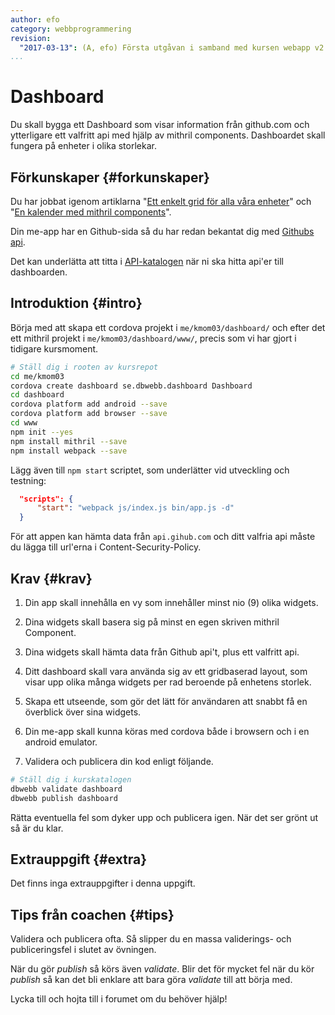```yaml
---
author: efo
category: webbprogrammering
revision:
  "2017-03-13": (A, efo) Första utgåvan i samband med kursen webapp v2.
...
```

Dashboard
==================================

Du skall bygga ett Dashboard som visar information från github.com och ytterligare ett valfritt api med hjälp av mithril components. Dashboardet skall fungera på enheter i olika storlekar.


<!--more-->



Förkunskaper {#forkunskaper}
-----------------------

Du har jobbat igenom artiklarna "[Ett enkelt grid för alla våra enheter](kunskap/ett-enkelt-grid-for-alla-vara-enheter)" och "[En kalender med mithril components](kunskap/en-kalender-med-mithril-components)".

Din me-app har en Github-sida så du har redan bekantat dig med [Githubs api](https://developer.github.com/v3/).

Det kan underlätta att titta i [API-katalogen](http://apikatalogen.se/) när ni ska hitta api'er till dashboarden. 



Introduktion {#intro}
-----------------------

Börja med att skapa ett cordova projekt i `me/kmom03/dashboard/` och efter det ett mithril projekt i `me/kmom03/dashboard/www/`, precis som vi har gjort i tidigare kursmoment.

```bash
# Ställ dig i rooten av kursrepot
cd me/kmom03
cordova create dashboard se.dbwebb.dashboard Dashboard
cd dashboard
cordova platform add android --save
cordova platform add browser --save
cd www
npm init --yes
npm install mithril --save
npm install webpack --save
```

Lägg även till `npm start` scriptet, som underlätter vid utveckling och testning:

```json
  "scripts": {
      "start": "webpack js/index.js bin/app.js -d"
  }
```

För att appen kan hämta data från `api.gihub.com` och ditt valfria api måste du lägga till url'erna i Content-Security-Policy.



Krav {#krav}
-----------------------

1. Din app skall innehålla en vy som innehåller minst nio (9) olika widgets.

1. Dina widgets skall basera sig på minst en egen skriven mithril Component.

1. Dina widgets skall hämta data från Github api't, plus ett valfritt api.

1. Ditt dashboard skall vara använda sig av ett gridbaserad layout, som visar upp olika många widgets per rad beroende på enhetens storlek.

1. Skapa ett utseende, som gör det lätt för användaren att snabbt få en överblick över sina widgets.

1. Din me-app skall kunna köras med cordova både i browsern och i en android emulator.

1. Validera och publicera din kod enligt följande.

```bash
# Ställ dig i kurskatalogen
dbwebb validate dashboard
dbwebb publish dashboard
```

Rätta eventuella fel som dyker upp och publicera igen. När det ser grönt ut så är du klar.



Extrauppgift {#extra}
-----------------------

Det finns inga extrauppgifter i denna uppgift.



Tips från coachen {#tips}
-----------------------

Validera och publicera ofta. Så slipper du en massa validerings- och publiceringsfel i slutet av övningen.

När du gör *publish* så körs även *validate*. Blir det för mycket fel när du kör *publish* så kan det bli enklare att bara göra *validate* till att börja med.

Lycka till och hojta till i forumet om du behöver hjälp!
